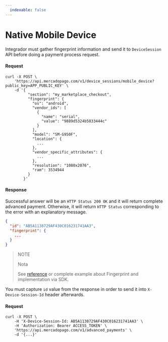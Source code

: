 ```yaml
---
  indexable: false
---
```


# Native Mobile Device

Integrador must gather fingerprint information and send it to `DeviceSession` API before doing a payment process request.

#### Request
```curl
curl -X POST \
    'https://api.mercadopago.com/v1/device_sessions/mobile_device?public_key=APP_PUBLIC_KEY' \
    -d '{
          "section": "my_marketplace_checkout",
          "fingerprint": {
            "os": "android",
            "vendor_ids": [
              {
                "name": "serial",
                "value": "9889d5324b5833444c"
              }
            ],
            "model": "SM-G950F",
            "location": {
              ...
            },
            "vendor_specific_attributes": {
              ...
            },
            "resolution": "1080x2076",
            "ram": 3534944
          }
        }'
```

#### Response

Successful answer will be an `HTTP Status 200 OK`  and it will return complete advanced payment. Otherwise, it will return `HTTP Status` corresponding to the error with an explanatory message. 

```json
{
  "id": "AB5A1138729AF430C016231741AA3",
  "fingerprint": {
    ...
  }
}
```

> NOTE
> 
> Nota
> 
> See [reference](https://www.mercadopago[FAKER][URL][DOMAIN]/developers/es/guides/payments/advanced-payments/wallet-device-fingerprint-sample) or complete example about Fingerprint and implementation via SDK.

You must capture `id` value from the response in order to send it into `X-Device-Session-Id` header afterwards.

#### Request
```curl
curl -X POST \
    -H 'X-Device-Session-Id: AB5A1138729AF430C016231741AA3' \
    -H 'Authorization: Bearer ACCESS_TOKEN' \
    'https://api.mercadopago.com/v1/advanced_payments' \
    -d '{...}'
```